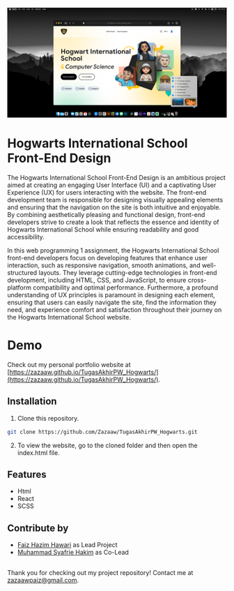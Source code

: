 ![](https://github.com/Zazaaw/TugasAkhirPW_Hogwarts/blob/main/blob/pic1.png)

# Hogwarts International School Front-End Design

The Hogwarts International School Front-End Design is an ambitious project aimed at creating an engaging User Interface (UI) and a captivating User Experience (UX) for users interacting with the website. The front-end development team is responsible for designing visually appealing elements and ensuring that the navigation on the site is both intuitive and enjoyable. By combining aesthetically pleasing and functional design, front-end developers strive to create a look that reflects the essence and identity of Hogwarts International School while ensuring readability and good accessibility.

In this web programming 1 assignment, the Hogwarts International School front-end developers focus on developing features that enhance user interaction, such as responsive navigation, smooth animations, and well-structured layouts. They leverage cutting-edge technologies in front-end development, including HTML, CSS, and JavaScript, to ensure cross-platform compatibility and optimal performance. Furthermore, a profound understanding of UX principles is paramount in designing each element, ensuring that users can easily navigate the site, find the information they need, and experience comfort and satisfaction throughout their journey on the Hogwarts International School website.

# Demo

Check out my personal portfolio website at [https://zazaaw.github.io/TugasAkhirPW_Hogwarts/](https://zazaaw.github.io/TugasAkhirPW_Hogwarts/).

## Installation
1. Clone this repository.
```bash
git clone https://github.com/Zazaaw/TugasAkhirPW_Hogwarts.git
```
2. To view the website, go to the cloned folder and then open the index.html file.

## Features

- Html
- React
- SCSS

## Contribute by
- [Faiz Hazim Hawari](https://www.instagram.com/faizhazimhawarii/) as Lead Project
- [Muhammad Syafrie Hakim](https://www.instagram.com/mhdsyafriehakim/) as Co-Lead

##

Thank you for checking out my project repository! Contact me at zazaawpaiz@gmail.com.
